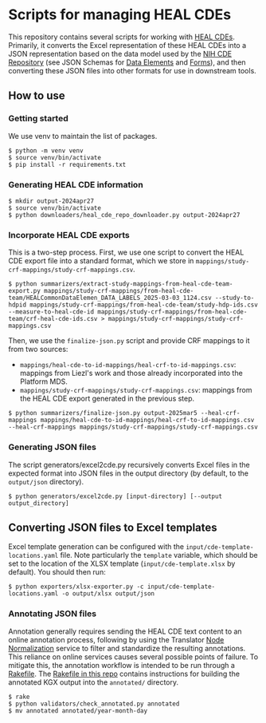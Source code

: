 # Scripts for managing HEAL CDEs

This repository contains several scripts for working with [HEAL CDEs].
Primarily, it converts the Excel representation of these HEAL CDEs into
a JSON representation based on the data model used by the 
[NIH CDE Repository] (see JSON Schemas for [Data Elements] and [Forms]),
and then converting these JSON files into other formats for use in
downstream tools.

## How to use

### Getting started

We use venv to maintain the list of packages.

```shell
$ python -m venv venv
$ source venv/bin/activate
$ pip install -r requirements.txt
```

### Generating HEAL CDE information

```shell
$ mkdir output-2024apr27
$ source venv/bin/activate
$ python downloaders/heal_cde_repo_downloader.py output-2024apr27
```

### Incorporate HEAL CDE exports

This is a two-step process. First, we use one script to convert the HEAL CDE export file into a standard format,
which we store in `mappings/study-crf-mappings/study-crf-mappings.csv`.

```shell
$ python summarizers/extract-study-mappings-from-heal-cde-team-export.py mappings/study-crf-mappings/from-heal-cde-team/HEALCommonDataElemen_DATA_LABELS_2025-03-03_1124.csv --study-to-hdpid mappings/study-crf-mappings/from-heal-cde-team/study-hdp-ids.csv --measure-to-heal-cde-id mappings/study-crf-mappings/from-heal-cde-team/crf-heal-cde-ids.csv > mappings/study-crf-mappings/study-crf-mappings.csv
```

Then, we use the `finalize-json.py` script and provide CRF mappings to it from two sources:
- `mappings/heal-cde-to-id-mappings/heal-crf-to-id-mappings.csv`: mappings from Liezl's work and those already incorporated into the Platform MDS.
- `mappings/study-crf-mappings/study-crf-mappings.csv`: mappings from the HEAL CDE export generated in the previous step.

```shell
$ python summarizers/finalize-json.py output-2025mar5 --heal-crf-mappings mappings/heal-cde-to-id-mappings/heal-crf-to-id-mappings.csv --heal-crf-mappings mappings/study-crf-mappings/study-crf-mappings.csv
```

### Generating JSON files

The script generators/excel2cde.py recursively converts Excel files in the
expected format into JSON files in the output directory (by default, to the
`output/json` directory).

```shell
$ python generators/excel2cde.py [input-directory] [--output output_directory]
```

## Converting JSON files to Excel templates

Excel template generation can be configured with the `input/cde-template-locations.yaml`
file. Note particularly the `template` variable, which should be set to the location
of the XLSX template (`input/cde-template.xlsx` by default). You should then run:

```shell
$ python exporters/xlsx-exporter.py -c input/cde-template-locations.yaml -o output/xlsx output/json
```

### Annotating JSON files

Annotation generally requires sending the HEAL CDE text content to an
online annotation process, following by using the Translator [Node Normalization]
service to filter and standardize the resulting annotations. This reliance
on online services causes several possible points of failure. To mitigate
this, the annotation workflow is intended to be run through a [Rakefile].
The [Rakefile in this repo] contains instructions for building the annotated
KGX output into the `annotated/` directory.

```shell
$ rake
$ python validators/check_annotated.py annotated
$ mv annotated annotated/year-month-day
```


  [HEAL CDEs]: https://heal.nih.gov/data/common-data-elements
  [NIH CDE Repository]: https://cde.nlm.nih.gov/
  [Data Elements]: https://cde.nlm.nih.gov/schema/de
  [Forms]: https://cde.nlm.nih.gov/schema/form
  [Node Normalization]: nodenormalization-sri.renci.org/
  [Rakefile]: https://ruby.github.io/rake/doc/rakefile_rdoc.html
  [Rakefile in this repo]: ./Rakefile
